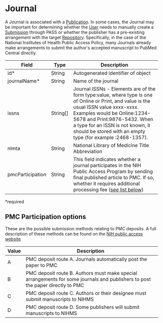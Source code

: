# Journal

A Journal is associated with a [Publication](publication.md). In some cases, the Journal may be important for determining whether the [User](user.md) needs to manually create a [Submission](submission.md) through PASS or whether the publisher has a pre-existing arrangement with the target [Repository](repository.md). Specifically, in the case of the National Institutes of Health Public Access Policy, many Journals already make arrangements to submit the author's accepted manuscript to PubMed Central directly.

| Field         | Type          | Description |
| ------------- | ------------- | ------------- |
| id* | String | Autogenerated identifier of object |
| journalName* | String | Name of the journal |
| issns | String[] | Journal ISSNs - Elements are of the form type:value, where type is one of Online or Print, and value is the usual ISSN value xxxx-xxxx. Examples would be Online:1234-5678 and Print:9876-5432. When a type for an ISSN is not known, it should be stored with an empty type (for example :2468-1357).|
| nlmta | String | National Library of Medicine Title Abbreviation |
| pmcParticipation | String | This field indicates whether a journal participates in the NIH Public Access Program by sending final published article to PMC. If so, whether it requires additional processing fee ([see list below](#pmc-participation-options)) |

*required 

## PMC Participation options

These are the possible submission methods relating to PMC deposits. A full description of these methods can be found on the [NIH public access website](https://publicaccess.nih.gov/submit_process.htm)

| Value         | Description |
| ------------- | ------------- | 
| A | PMC deposit route A. Journals automatically post the paper to PMC |
| B | PMC deposit route B. Authors must make special arrangements for some journals and publishers to post the paper directly to PMC |
| C | PMC deposit route C. Authors or their designee must submit manuscripts to NIHMS |
| D | PMC deposit route D. Some publishers will submit manuscripts to NIHMS |
